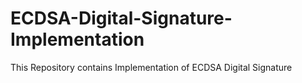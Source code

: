 # ECDSA-Digital-Signature-Implementation
This Repository contains Implementation of ECDSA Digital Signature
